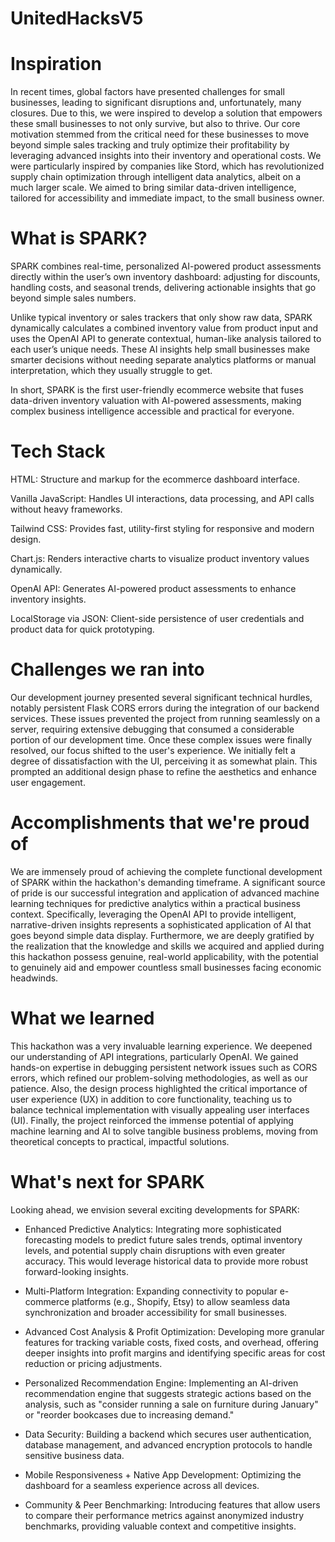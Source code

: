 # UnitedHacksV5

# Inspiration

In recent times, global factors have presented challenges for small businesses, leading to significant disruptions and, unfortunately, many closures. Due to this, we were inspired to develop a solution that empowers these small businesses to not only survive, but also to thrive. Our core motivation stemmed from the critical need for these businesses to move beyond simple sales tracking and truly optimize their profitability by leveraging advanced insights into their inventory and operational costs. We were particularly inspired by companies like Stord, which has revolutionized supply chain optimization through intelligent data analytics, albeit on a much larger scale. We aimed to bring similar data-driven intelligence, tailored for accessibility and immediate impact, to the small business owner.

# What is SPARK?

SPARK combines real-time, personalized AI-powered product assessments directly within the user’s own inventory dashboard: adjusting for discounts, handling costs, and seasonal trends, delivering actionable insights that go beyond simple sales numbers.

Unlike typical inventory or sales trackers that only show raw data, SPARK dynamically calculates a combined inventory value from product input and uses the OpenAI API to generate contextual, human-like analysis tailored to each user’s unique needs. These AI insights help small businesses make smarter decisions without needing separate analytics platforms or manual interpretation, which they usually struggle to get.

In short, SPARK is the first user-friendly ecommerce website that fuses data-driven inventory valuation with AI-powered assessments, making complex business intelligence accessible and practical for everyone.

# Tech Stack

HTML: Structure and markup for the ecommerce dashboard interface.

Vanilla JavaScript: Handles UI interactions, data processing, and API calls without heavy frameworks.

Tailwind CSS: Provides fast, utility-first styling for responsive and modern design.

Chart.js: Renders interactive charts to visualize product inventory values dynamically.

OpenAI API: Generates AI-powered product assessments to enhance inventory insights.

LocalStorage via JSON: Client-side persistence of user credentials and product data for quick prototyping.

# Challenges we ran into

Our development journey presented several significant technical hurdles, notably persistent Flask CORS errors during the integration of our backend services. These issues prevented the project from running seamlessly on a server, requiring extensive debugging that consumed a considerable portion of our development time. Once these complex issues were finally resolved, our focus shifted to the user's experience. We initially felt a degree of dissatisfaction with the UI, perceiving it as somewhat plain. This prompted an additional design phase to refine the aesthetics and enhance user engagement.

# Accomplishments that we're proud of

We are immensely proud of achieving the complete functional development of SPARK within the hackathon's demanding timeframe. A significant source of pride is our successful integration and application of advanced machine learning techniques for predictive analytics within a practical business context. Specifically, leveraging the OpenAI API to provide intelligent, narrative-driven insights represents a sophisticated application of AI that goes beyond simple data display. Furthermore, we are deeply gratified by the realization that the knowledge and skills we acquired and applied during this hackathon possess genuine, real-world applicability, with the potential to genuinely aid and empower countless small businesses facing economic headwinds.

# What we learned

This hackathon was a very invaluable learning experience. We deepened our understanding of API integrations, particularly OpenAI. We gained hands-on expertise in debugging persistent network issues such as CORS errors, which refined our problem-solving methodologies, as well as our patience. Also, the design process highlighted the critical importance of user experience (UX) in addition to core functionality, teaching us to balance technical implementation with visually appealing user interfaces (UI). Finally, the project reinforced the immense potential of applying machine learning and AI to solve tangible business problems, moving from theoretical concepts to practical, impactful solutions.

# What's next for SPARK

Looking ahead, we envision several exciting developments for SPARK:

- Enhanced Predictive Analytics: Integrating more sophisticated forecasting models to predict future sales trends, optimal inventory levels, and potential supply chain disruptions with even greater accuracy. This would leverage historical data to provide more robust forward-looking insights.

- Multi-Platform Integration: Expanding connectivity to popular e-commerce platforms (e.g., Shopify, Etsy) to allow seamless data synchronization and broader accessibility for small businesses.

- Advanced Cost Analysis & Profit Optimization: Developing more granular features for tracking variable costs, fixed costs, and overhead, offering deeper insights into profit margins and identifying specific areas for cost reduction or pricing adjustments.

- Personalized Recommendation Engine: Implementing an AI-driven recommendation engine that suggests strategic actions based on the analysis, such as "consider running a sale on furniture during January" or "reorder bookcases due to increasing demand."

- Data Security: Building a backend which secures user authentication, database management, and advanced encryption protocols to handle sensitive business data.

- Mobile Responsiveness + Native App Development: Optimizing the dashboard for a seamless experience across all devices.

- Community & Peer Benchmarking: Introducing features that allow users to compare their performance metrics against anonymized industry benchmarks, providing valuable context and competitive insights.

